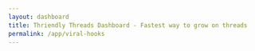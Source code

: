 ```yaml
---
layout: dashboard
title: Thriendly Threads Dashboard - Fastest way to grow on threads
permalink: /app/viral-hooks
---
```


<head>
    <meta charset="UTF-8">
    <meta name="viewport" content="width=device-width, initial-scale=1.0">
    <title>Thriendly Threads Dashboard</title>
    <link href="https://cdn.jsdelivr.net/npm/bootstrap@5.1.3/dist/css/bootstrap.min.css" rel="stylesheet">
    <link rel="stylesheet" href="https://cdnjs.cloudflare.com/ajax/libs/font-awesome/5.15.3/css/all.min.css">
    <style>
        .card-hover:hover {
            transform: translateY(-5px);
            box-shadow: 0 4px 15px rgba(0, 0, 0, 0.1);
            transition: all 0.3s ease;
            cursor: pointer;
        }

        .template-section,
        .example-section {
            /* background-color: #f8f9fa; */
            background-color: #e4f5f7;
            padding: 15px;
            border-radius: 5px;
            margin-bottom: 15px;
        }

        .example-section {
            /* background-color: #0e467d; */
            background-color: #f5f5f5;
        }

        .content-area {
            white-space: pre-wrap;
            font-family: monospace;
            margin-top: 5px;
        }

        .section-title {
            margin-bottom: 0;
            font-weight: bold;
        }

        .hook-creation {
            display: none;
        }

        .hook-creation .row {
            min-height: 400px;
            column-gap: 20px;
        }

        .hook-creation .col {
            padding: 20px;
            border: 1px solid #dee2e6;
            border-radius: 5px;
        }

        #generatedHook pre {
            white-space: pre-wrap;
            word-wrap: break-word;
            max-width: 100%;
            overflow-x: hidden;
            font-size: 1em;
            line-height: 1.5;
            color: #444;
            background-color: #fff;
            padding: 10px;
            border: 1px solid #ddd;
            border-radius: 4px;
        }
    </style>

</head>

<body>
    <div id="content" class="container mt-4">
        <h3 class="mb-4 text-primary">Thriendly Threads Templates</h3>

        <div id="templatesView">
            <div class="mb-4">
                <h5>Viral thread templates that help you grow faster on Threads</h5>
                <p>Just choose a template and ask our AI to create a thread. It does all the magic.</p>
            </div>

            <div class="row" id="templateCards">
                <!-- Template cards will be dynamically inserted here -->
            </div>

            <div class="row mt-4">
                <div class="col-12 text-center">
                    <p>Premium viral templates coming soon!</p>
                    <p>For faster access and 10x growth tips, join our community or signup for waitlist</p>

                    <a target="_blank" class="btn btn-primary" href="https://discord.gg/7UqWEuqqhk">Join Threads
                        Growth community</a>


                    <a class="btn btn-success" target="_blank" href="https://forms.gle/vat3karHYLDtL1uL9">Join Priority
                        Waitlist</a>
                </div>
            </div>
        </div>

        <div class="hook-creation">
            <button id="backButton" class="btn btn-secondary mb-3">
                <i class="fas fa-arrow-left"></i> Back to Templates
            </button>
            <h4 class="mb-4">Create Similar Hook</h4>
            <div class="row g-2">
                <div class="col" id="templateSection">
                    <h5 id="templateTitle" class="mb-3"></h5>
                    <p id="templateDescription" class="mb-4"></p>

                    <div class="template-section">
                        <h5 class="section-title">Template:</h5>
                        <div id="templateContent" class="content-area"></div>
                    </div>

                    <div class="example-section">
                        <h5 class="section-title">Example:</h5>
                        <div id="exampleContent" class="content-area"></div>
                    </div>

                    <div class="viewpost-section">
                        <a id="templateSectionLink" target="_blank" href="#" class="btn btn-success">View Post &nbsp;<i
                                class="fa-solid fa-arrow-up-right-from-square"></i></a>
                    </div>
                </div>
                <div class="col" id="createHookSection">
                    <h5>Create Your Hook</h5>
                    <form id="hookForm">
                        <div class="mb-3">
                            <label for="topic" class="form-label">Your Topic</label>
                            <input type="text" class="form-control" id="topic" required
                                placeholder="Eg: 10 tips for viral instagram growth">
                        </div>
                        <!-- <div class="mb-3">
                            <label for="additionalInfo" class="form-label">Additional Information (optional)</label>
                            <textarea class="form-control" id="additionalInfo" rows="3"></textarea>
                        </div> -->
                        <div class="mb-3">
                            <button type="submit" class="btn btn-primary">Generate Hook &nbsp;<i
                                    class="fa-solid fa-wand-magic-sparkles"></i></button>
                            <img src="/assets/images/tipseason-loading.gif" id="loading" style="display: none;">
                        </div>
                        <div class="mb-3">
                            <p> Note: Each hook generation takes 1 Credit </p>
                        </div>
                    </form>
                    <div id="generatedHook" class="mt-4"></div>
                </div>
            </div>
        </div>
    </div>

    <script type="module" src="{{ site.baseurl }}/assets/js/firebaseauth.js"></script>
    <script src="https://code.jquery.com/jquery-3.6.0.min.js"></script>
    <script src="https://cdn.jsdelivr.net/npm/bootstrap@5.1.3/dist/js/bootstrap.bundle.min.js"></script>
    <script type="module">
        import { checkAuthAndExecute } from "{{ site.baseurl }}/assets/js/firebaseauth.js";</script>

    <script>


        // Define the JSON data for thread templates
        const threadTemplates = [
            {
                title: "Grab Attention",
                description: "Hook designed to grab users attention. Best suited to increase followers and views",
                icon: "fas fa-eye",
                fullDescription: "This template is designed to quickly capture the audience's attention by highlighting a powerful tool or technology and its potential benefits. It then promises to provide valuable resources or strategies to help users leverage this tool effectively.",
                template: "{Tool/Technology} is a {benefit/advantage}.\nYet people don't know how to {specific action related to the benefit}.\n{X number} of {templates/resources/strategies} that help you {achieve the benefit}.\n({Additional detail about versatility or reuse}) 🧵",
                example: "ChatGPT is a money making machine.\nYet people don't know how to monetize from it.\n10 ChatGPT master prompt templates that help you make money.\n(Prompts can be reused in multiple niches) 🧵",
                link: "https://www.threads.net/@thetipseason/post/C90IUTqSsav"
            },
            {
                title: "Create Suspense",
                description: "Emotional hook to create suspense and making people know the secret",
                icon: "fa-solid fa-user-secret",
                fullDescription: "Emotional hook to create suspense and making people know the secret",
                template: "I shouldn't be sharing this\n\nThey told me to keep it [emotion] 🤐\n\nBut I just can't [action] any longer\n\nMy exact [item] to [achievement] 👇\n\nHint: It's NOT [common solution 1] and NOT [common solution 2]!",
                example: "I shouldn't be sharing this\n\nThey told me to keep it a secret 🤐\n\nBut I just can't stay silent any longer\n\nMy exact formula to grow from 0 to 1300 followers in 6 weeks 👇\n\nHint: Its NOT a book and NOT a course!",
                link: "https://www.threads.net/@thetipseason/post/C-RnnJJxy9F"
            },
            {
                "title": "You don't know this",
                "description": "Reveal the insights from extensive analysis to help your audience understand how to make content go viral.",
                "icon": "fa-solid fa-lightbulb",
                "fullDescription": "This hook provides valuable insights based on extensive analysis of viral content. It promises to share key takeaways that can help your audience achieve viral success.",
                "template": "You don’t understand how to make content go viral yet\n\nBut you will after this 👇🏼\n\n(5 key takeaways from 500+ hours of analyzing viral content)",
                "example": "You don’t understand how to make content go viral yet\n\nBut you will after this 👇🏼\n\n(5 key takeaways from 500+ hours of analyzing viral content)",
                "link": "#"
            },
            {
                "title": "Hype Explosion",
                "description": "Create massive excitement for your product with a dramatic and engaging hook.",
                "icon": "fa-solid fa-explosion",
                "fullDescription": "This hook aims to generate excitement and anticipation by highlighting the groundbreaking nature of the product. It uses energetic language to create a sense of urgency and hype around the launch.",
                "template": "🔥 The countdown is ON! 🔥\n\nIntroducing [product]—the next big thing in [industry/field]!\n\nWhat sets it apart? [unique feature or benefit]\n\nGet ready to witness the future of [industry/field] and grab your [exclusive offer/early access] before it’s gone! 🚀\n\nDon’t miss out on this game-changing launch! 🧵",
                "example": "🔥 The countdown is ON! 🔥\n\nIntroducing ChatGPT Ultra—the next big thing in AI communication!\n\nWhat sets it apart? Seamless integration with all major platforms and unparalleled customization.\n\nGet ready to witness the future of AI and grab your early access discount before it’s gone! 🚀\n\nDon’t miss out on this game-changing launch! 🧵",
                "link": "#"
            },
            {
                "title": "Exclusive Preview",
                "description": "Offer a sneak peek into your product launch to generate buzz and anticipation.",
                "icon": "fa-solid fa-eye",
                "fullDescription": "This hook offers an exclusive preview or behind-the-scenes look at the upcoming product. It builds excitement by giving a glimpse into the product’s features and benefits before the official launch.",
                "template": "👀 Sneak peek alert! 👀\n\nWe’re about to launch [product], and here’s your exclusive first look:\n\n[unique feature or benefit]\n\nGet a behind-the-scenes view and see what makes [product] a must-have in [industry/field] before everyone else does! 🌟\n\nStay tuned for the full reveal and an exclusive offer! 🧵",
                "example": "👀 Sneak peek alert! 👀\n\nWe’re about to launch ChatGPT Ultra, and here’s your exclusive first look:\n\nAdvanced real-time language processing and AI-powered customization.\n\nGet a behind-the-scenes view and see what makes ChatGPT Ultra a must-have in AI technology before everyone else does! 🌟\n\nStay tuned for the full reveal and an exclusive early bird offer! 🧵",
                "link": "#"
            },
            {
                "title": "Unveil a Secret",
                "description": "Create curiosity by revealing a hidden or lesser-known fact.",
                "icon": "fa-solid fa-mask",
                "fullDescription": "This template sparks curiosity by hinting at a secret or surprising fact. It builds anticipation by promising to reveal something that isn’t commonly known or discussed.",
                "template": "Here’s a secret you didn’t know 🤫\n\nMost people think [common misconception]\n\nBut the truth is [reveal or fact]\n\nFind out how this can change your [aspect] 🧵",
                "example": "Here’s a secret you didn’t know 🤫\n\nMost people think that gaining followers is all about posting more\n\nBut the truth is that engagement and consistency are key\n\nFind out how this can change your social media strategy 🧵",
                "link": "#"
            },
            {
                "title": "Shock Value",
                "description": "Use surprising or shocking information to grab attention.",
                "icon": "fa-solid fa-bolt",
                "fullDescription": "This hook is designed to surprise or shock the audience with unexpected information, prompting them to read more to understand the context or learn more.",
                "template": "You won’t believe this...\n\nDid you know [shocking fact or statistic]?\n\nHere’s what this means for you and your [specific aspect] ⬇️",
                "example": "You won’t believe this...\n\nDid you know that 90% of online businesses fail within the first year?\n\nHere’s what this means for you and your startup ⬇️",
                "link": "#"
            },
            {
                "title": "Urgency Alert",
                "description": "Create a sense of urgency to prompt immediate action.",
                "icon": "fa-solid fa-exclamation-circle",
                "fullDescription": "This hook emphasizes the urgency of taking action now, often highlighting limited availability or time-sensitive offers to encourage immediate responses.",
                "template": "Act now before it’s too late!\n\nOnly [number] spots left for [offer or event]\n\nDon’t miss out on [benefit or reward]—grab your chance before [deadline or condition] ⏳",
                "example": "Act now before it’s too late!\n\nOnly 5 spots left for our exclusive workshop\n\nDon’t miss out on mastering ChatGPT—grab your chance before the end of the week ⏳",
                "link": "#"
            },
            {
                "title": "Challenge Question",
                "description": "Pose a challenging question to engage your audience and provoke thought.",
                "icon": "fa-solid fa-question-circle",
                "fullDescription": "This hook engages the audience by presenting a challenging or thought-provoking question. It encourages readers to think critically and respond, increasing engagement.",
                "template": "Can you answer this?\n\nWhat’s the biggest obstacle you face in [specific area]?\n\nShare your thoughts and discover how others are overcoming similar challenges 🔍",
                "example": "Can you answer this?\n\nWhat’s the biggest obstacle you face in growing your online presence?\n\nShare your thoughts and discover how others are overcoming similar challenges 🔍",
                "link": "#"
            },
            

            // Add more templates here
        ];

        // Function to create a card for each template
        function createTemplateCard(template, index) {
            return `
                <div class="col-md-6 col-lg-4 mb-4">
                    <div class="card h-100 card-hover" data-index="${index}">
                        <div class="card-body text-center">
                            <i class="${template.icon} fa-3x mb-3 text-primary"></i>
                            <h5 class="card-title">${template.title}</h5>
                            <p class="card-text">${template.description}</p>
                        </div>
                    </div>
                </div>
            `;
        }

        // Function to load and display template cards
        function loadTemplateCards() {
            const cardContainer = $('#templateCards');
            threadTemplates.forEach((template, index) => {
                cardContainer.append(createTemplateCard(template, index));
            });
        }

        // Function to show hook creation form
        function showHookCreation(template) {
            $('#templatesView').hide();
            $('#templateTitle').text(template.title);
            $('#templateDescription').text(template.fullDescription);
            $('#templateSectionLink').attr('href', template.link);
            $('#templateContent').text(template.template);
            $('#exampleContent').text(template.example);
            $('.hook-creation').show();
        }

        // Function to show templates view
        function showTemplatesView() {
            $('.hook-creation').hide();
            $('#templatesView').show();
        }

        // Load cards and set up event listeners when the document is ready
        $(document).ready(function () {
            // On profile page
            checkAuthAndExecute((user) => {
                // Store user ID globally
                window.userId = user.uid;
                // Or use localStorage
                localStorage.setItem('userId', user.uid);
            });

            loadTemplateCards();

            // Make entire card clickable
            $(document).on('click', '.card', function () {
                const index = $(this).data('index');
                showHookCreation(threadTemplates[index]);
            });

            // Handle "Back to Templates" button click
            $('#backButton').on('click', function () {
                const topic = $('#topic').val().trim();
                if (topic) {
                    if (confirm("You have a draft topic. Are you sure you want to go back? Your progress will be lost.")) {
                        showTemplatesView();
                        $('#topic').val('');
                        $('#additionalInfo').val('');
                        $('#generatedHook').empty();
                    }
                } else {
                    showTemplatesView();
                }
            });

            // Handle form submission
            $('#hookForm').on('submit', function (e) {
                e.preventDefault();
                $("#loading").show();
                const topic = $('#topic').val();
                const templateContent = $('#templateContent').html();
                const exampleContent = $('#exampleContent').html();
                const userId = window.userId || localStorage.getItem('userId');

                // Prepare API parameters
                const apiUrl = 'https://ai.thriendly.com/hook-generator';
                const apiParams = {
                    topic: topic,
                    example: exampleContent,
                    template: templateContent,
                    userId: userId
                };

                // Call the API
                $.ajax({
                    url: apiUrl,
                    method: 'GET',
                    data: apiParams,
                    success: function (response) {
                        // Process the response
                        const generatedHook = parseResponse(response) || 'No hook generated.';
                        $('#generatedHook').html(`<h6>Generated Hook:</h6><pre>${generatedHook}</pre>`);
                        $("#loading").hide();
                    },
                    error: function (xhr, status, error) {
                        // Handle errors
                        $('#generatedHook').html(`<h6>Error:</h6><pre>${error}</pre>`);
                        $("#loading").hide();
                    }
                });
            });
        });

        function parseResponse(data) {
            if (data && data.candidates && data.candidates.length > 0) {
                const candidatesRaw = data.candidates[0].content.parts[0].text;
                var candidates = candidatesRaw.replace("```html", "");
                candidates = candidates.replaceAll("*", "");
                finalResponse = candidates.replace("```", "");
                return finalResponse;
            } else {
                if (data && typeof data === 'string' && data.includes("Insufficient Credits")) {
                    return data;
                }
                return "invalid response. try again in sometime!";
            }
        }
    </script>

</body>